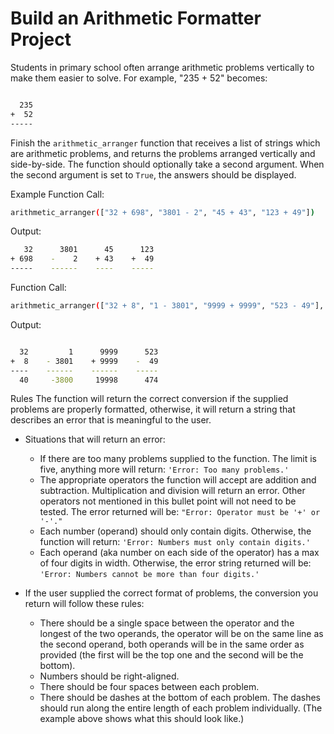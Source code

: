 # Build an Arithmetic Formatter Project

Students in primary school often arrange arithmetic problems vertically to make them easier to solve. For example, "235 + 52" becomes:

```bash

  235
+  52
-----
```

Finish the `arithmetic_arranger` function that receives a list of strings which are arithmetic problems, and returns the problems arranged vertically and side-by-side. The function should optionally take a second argument. When the second argument is set to `True`, the answers should be displayed.

Example
Function Call:

```bash
arithmetic_arranger(["32 + 698", "3801 - 2", "45 + 43", "123 + 49"])
```

Output:

```bash
   32      3801      45      123
+ 698    -    2    + 43    +  49
-----    ------    ----    -----
```

Function Call:

```bash
arithmetic_arranger(["32 + 8", "1 - 3801", "9999 + 9999", "523 - 49"], True)
```

Output:

```bash

  32         1      9999      523
+  8    - 3801    + 9999    -  49
----    ------    ------    -----
  40     -3800     19998      474
```

Rules
The function will return the correct conversion if the supplied problems are properly formatted, otherwise, it will return a string that describes an error that is meaningful to the user.

- Situations that will return an error:

  - If there are too many problems supplied to the function. The limit is five, anything more will return: `'Error: Too many problems.'`
  - The appropriate operators the function will accept are addition and subtraction. Multiplication and division will return an error. Other operators not mentioned in this bullet point will not need to be tested. The error returned will be: `"Error: Operator must be '+' or '-'."`
  - Each number (operand) should only contain digits. Otherwise, the function will return: `'Error: Numbers must only contain digits.'`
  - Each operand (aka number on each side of the operator) has a max of four digits in width. Otherwise, the error string returned will be: `'Error: Numbers cannot be more than four digits.'`
- If the user supplied the correct format of problems, the conversion you return will follow these rules:
  - There should be a single space between the operator and the longest of the two operands, the operator will be on the same line as the second operand, both operands will be in the same order as provided (the first will be the top one and the second will be the bottom).
  - Numbers should be right-aligned.
  - There should be four spaces between each problem.
  - There should be dashes at the bottom of each problem. The dashes should run along the entire length of each problem individually. (The example above shows what this should look like.)
